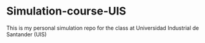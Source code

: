 # Simulation-course-UIS
This is my personal simulation repo for the class at Universidad Industrial de Santander (UIS)

